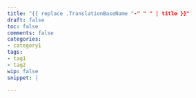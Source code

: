 ```yaml
---
title: "{{ replace .TranslationBaseName "-" " " | title }}"
draft: false
toc: false
comments: false
categories:
- category1
tags:
- tag1
- tag2
wip: false
snippet: |

---
```


